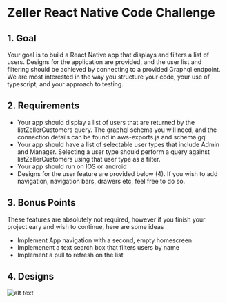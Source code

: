 # Zeller React Native Code Challenge

## 1. Goal
Your goal is to build a React Native app that displays and filters a list of users. Designs for the application are provided, and the user list and filtering should be achieved by connecting to a provided Graphql endpoint. We are most interested in the way you structure your code, your use of typescript, and your approach to testing. 

## 2. Requirements
- Your app should display a list of users that are returned by the listZellerCustomers query. The graphql schema you will need, and the connection details can be found in aws-exports.js and schema.gql
- Your app should have a list of selectable user types that include Admin and Manager. Selecting a user type should perform a query against listZellerCustomers using that user type as a filter. 
- Your app should run on IOS or android
- Designs for the user feature are provided below (4). If you wish to add navigation, navigation bars, drawers etc, feel free to do so.

## 3. Bonus Points

These features are absolutely not required, however if you finish your project eary and wish to continue, here are some ideas

- Implement App navigation with a second, empty homescreen
- Implemenent a text search box that filters users by name
- Implement a pull to refresh on the list
 

## 4. Designs
![alt text](zeller-customers-design.png)




